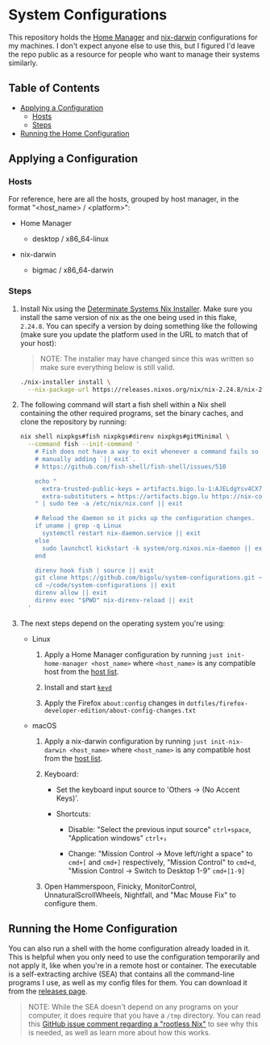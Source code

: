 # System Configurations

This repository holds the [Home Manager][home-manager] and
[nix-darwin][nix-darwin] configurations for my machines. I don't expect anyone
else to use this, but I figured I'd leave the repo public as a resource for
people who want to manage their systems similarly.

## Table of Contents

<!--
  DO NOT EDIT THE TABLE OF CONTENTS MANUALLY.
  It gets generated by doctoc:
  https://github.com/thlorenz/doctoc
  To regenerate, run `just check generate`. Though the pre-push hook will
  automatically run this for you.
-->
<!-- START doctoc generated TOC please keep comment here to allow auto update -->
<!-- DON'T EDIT THIS SECTION, INSTEAD RE-RUN doctoc TO UPDATE -->

- [Applying a Configuration](#applying-a-configuration)
  - [Hosts](#hosts)
  - [Steps](#steps)
- [Running the Home Configuration](#running-the-home-configuration)

<!-- END doctoc generated TOC please keep comment here to allow auto update -->

## Applying a Configuration

### Hosts

For reference, here are all the hosts, grouped by host manager, in the format
"\<host_name> / \<platform>":

<!-- START_CONFIGURATIONS -->

- Home Manager

  - desktop / x86_64-linux

- nix-darwin

  - bigmac / x86_64-darwin

<!-- END_CONFIGURATIONS -->

### Steps

<!--
  I used to use HTML comments to denote the start and end of the nix version e.g.
  <!-- START_VERSION>...<!-- END_VERSION>, but when prettier hard-wrapped the line
  and moved the version to its own line, the version was on its own line in the
  rendered markdown as well. I tested this with a few other markdown parsers and it
  seems like content between two comment tags gets its own line. To avoid this, I use
  an id. Prettier did warn that some renderers would be whitespace-sensitive[1].

  [1]: https://prettier.io/docs/en/options.html#prose-wrap
-->

1. Install Nix using the [Determinate Systems Nix
   Installer][determinate-systems-installer]. Make sure you install the same
   version of nix as the one being used in this flake,
   <code id="nix-version">2.24.8</code>. You can specify a version by doing
   something like the following (make sure you update the platform used in the
   URL to match that of your host):

   > NOTE: The installer may have changed since this was written so make sure
   > everything below is still valid.

   ```bash
   ./nix-installer install \
     --nix-package-url https://releases.nixos.org/nix/nix-2.24.8/nix-2.24.8-x86_64-linux.tar.xz
   ```

2. The following command will start a fish shell within a Nix shell containing
   the other required programs, set the binary caches, and clone the repository
   by running:

   <!-- SYNC: SYS_CONF_PUBLIC_KEYS SYS_CONF_SUBS -->

   ```bash
   nix shell nixpkgs#fish nixpkgs#direnv nixpkgs#gitMinimal \
     --command fish --init-command '
       # Fish does not have a way to exit whenever a command fails so I am
       # manually adding `|| exit`.
       # https://github.com/fish-shell/fish-shell/issues/510

       echo "
         extra-trusted-public-keys = artifacts.bigo.lu-1:AJELdgYsv4CX7rJkuGu5HuVaOHcqlOgR07ZJfihVTIw= nix-community.cachix.org-1:mB9FSh9qf2dCimDSUo8Zy7bkq5CX+/rkCWyvRCYg3Fs=
         extra-substituters = https://artifacts.bigo.lu https://nix-community.cachix.org
       " | sudo tee -a /etc/nix/nix.conf || exit

       # Reload the daemon so it picks up the configuration changes.
       if uname | grep -q Linux
         systemctl restart nix-daemon.service || exit
       else
         sudo launchctl kickstart -k system/org.nixos.nix-daemon || exit
       end

       direnv hook fish | source || exit
       git clone https://github.com/bigolu/system-configurations.git ~/code/system-configurations || exit
       cd ~/code/system-configurations || exit
       direnv allow || exit
       direnv exec "$PWD" nix-direnv-reload || exit
     '
   ```

3. The next steps depend on the operating system you're using:

   - Linux

     1. Apply a Home Manager configuration by running
        `just init-home-manager <host_name>` where `<host_name>` is any
        compatible host from the [host list](#hosts).

     2. Install and start [`keyd`][keyd]

     3. Apply the Firefox `about:config` changes in
        `dotfiles/firefox-developer-edition/about-config-changes.txt`

   - macOS

     1. Apply a nix-darwin configuration by running
        `just init-nix-darwin <host_name>` where `<host_name>` is any compatible
        host from the [host list](#hosts).

     2. Keyboard:

        - Set the keyboard input source to 'Others → (No Accent Keys)'.

        <!--
          I can automate shortcuts when this issue gets resolved:
          https://github.com/LnL7/nix-darwin/issues/185
        -->

        - Shortcuts:

          - Disable: "Select the previous input source" `ctrl+space`,
            "Application windows" `ctrl+↓`

          - Change: "Mission Control → Move left/right a space" to `cmd+[` and
            `cmd+]` respectively, "Mission Control" to `cmd+d`, "Mission Control
            → Switch to Desktop 1-9" `cmd+[1-9]`

     3. Open Hammerspoon, Finicky, MonitorControl, UnnaturalScrollWheels,
        Nightfall, and "Mac Mouse Fix" to configure them.

## Running the Home Configuration

You can also run a shell with the home configuration already loaded in it. This
is helpful when you only need to use the configuration temporarily and not apply
it, like when you're in a remote host or container. The executable is a
self-extracting archive (SEA) that contains all the command-line programs I use,
as well as my config files for them. You can download it from the [releases
page][releases].

> NOTE: While the SEA doesn't depend on any programs on your computer, it does
> require that you have a `/tmp` directory. You can read this [GitHub issue
> comment regarding a "rootless Nix"][rootless-nix] to see why this is needed,
> as well as learn more about how this works.

[determinate-systems-installer]:
  https://github.com/DeterminateSystems/nix-installer
[home-manager]: https://github.com/nix-community/home-manager
[nix-darwin]: https://github.com/LnL7/nix-darwin
[rootless-nix]: https://github.com/NixOS/nix/issues/1971#issue-304578884
[keyd]: https://github.com/rvaiya/keyd
[releases]: https://github.com/bigolu/system-configurations/releases/latest
